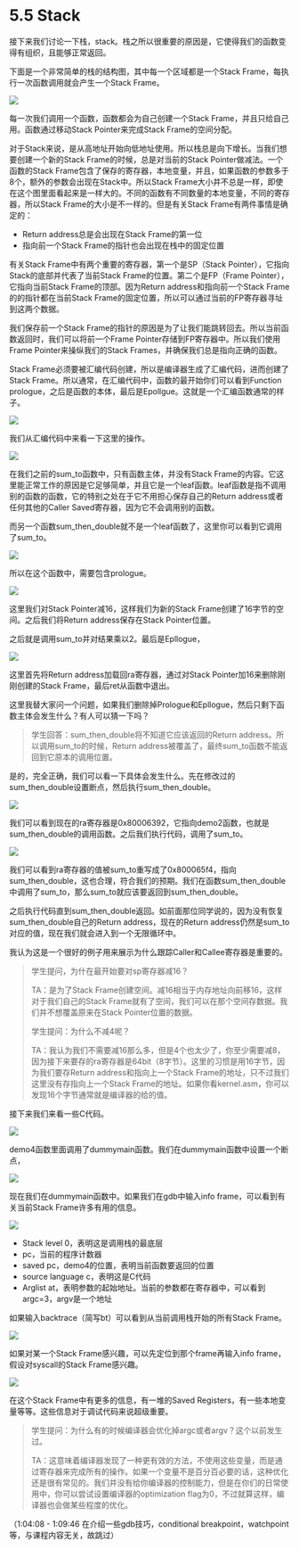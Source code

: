 # 5.5 Stack

接下来我们讨论一下栈，stack。栈之所以很重要的原因是，它使得我们的函数变得有组织，且能够正常返回。

下面是一个非常简单的栈的结构图，其中每一个区域都是一个Stack Frame，每执行一次函数调用就会产生一个Stack Frame。

![](../.gitbook/assets/image%20%28246%29.png)

每一次我们调用一个函数，函数都会为自己创建一个Stack Frame，并且只给自己用。函数通过移动Stack Pointer来完成Stack Frame的空间分配。

对于Stack来说，是从高地址开始向低地址使用。所以栈总是向下增长。当我们想要创建一个新的Stack Frame的时候，总是对当前的Stack Pointer做减法。一个函数的Stack Frame包含了保存的寄存器，本地变量，并且，如果函数的参数多于8个，额外的参数会出现在Stack中。所以Stack Frame大小并不总是一样，即使在这个图里面看起来是一样大的。不同的函数有不同数量的本地变量，不同的寄存器，所以Stack Frame的大小是不一样的。但是有关Stack Frame有两件事情是确定的：

* Return address总是会出现在Stack Frame的第一位
* 指向前一个Stack Frame的指针也会出现在栈中的固定位置

有关Stack Frame中有两个重要的寄存器，第一个是SP（Stack Pointer），它指向Stack的底部并代表了当前Stack Frame的位置。第二个是FP（Frame Pointer），它指向当前Stack Frame的顶部。因为Return address和指向前一个Stack Frame的的指针都在当前Stack Frame的固定位置，所以可以通过当前的FP寄存器寻址到这两个数据。

我们保存前一个Stack Frame的指针的原因是为了让我们能跳转回去。所以当前函数返回时，我们可以将前一个Frame Pointer存储到FP寄存器中。所以我们使用Frame Pointer来操纵我们的Stack Frames，并确保我们总是指向正确的函数。

Stack Frame必须要被汇编代码创建，所以是编译器生成了汇编代码，进而创建了Stack Frame。所以通常，在汇编代码中，函数的最开始你们可以看到Function prologue，之后是函数的本体，最后是Epollgue。这就是一个汇编函数通常的样子。

![](../.gitbook/assets/image%20%28262%29.png)

我们从汇编代码中来看一下这里的操作。

![](../.gitbook/assets/image%20%28325%29.png)

在我们之前的sum\_to函数中，只有函数主体，并没有Stack Frame的内容。它这里能正常工作的原因是它足够简单，并且它是一个leaf函数。leaf函数是指不调用别的函数的函数，它的特别之处在于它不用担心保存自己的Return address或者任何其他的Caller Saved寄存器，因为它不会调用别的函数。

而另一个函数sum\_then\_double就不是一个leaf函数了，这里你可以看到它调用了sum\_to。

![](../.gitbook/assets/image%20%28264%29.png)

所以在这个函数中，需要包含prologue。

![](../.gitbook/assets/image%20%28285%29.png)

这里我们对Stack Pointer减16，这样我们为新的Stack Frame创建了16字节的空间。之后我们将Return address保存在Stack Pointer位置。

之后就是调用sum\_to并对结果乘以2。最后是Epllogue，

![](../.gitbook/assets/image%20%28332%29.png)

这里首先将Return address加载回ra寄存器，通过对Stack Pointer加16来删除刚刚创建的Stack Frame，最后ret从函数中退出。

这里我替大家问一个问题，如果我们删除掉Prologue和Epllogue，然后只剩下函数主体会发生什么？有人可以猜一下吗？

> 学生回答：sum\_then\_double将不知道它应该返回的Return address。所以调用sum\_to的时候，Return address被覆盖了，最终sum\_to函数不能返回到它原本的调用位置。

是的，完全正确，我们可以看一下具体会发生什么。先在修改过的sum\_then\_double设置断点，然后执行sum\_then\_double。

![](../.gitbook/assets/image%20%28254%29.png)

我们可以看到现在的ra寄存器是0x80006392，它指向demo2函数，也就是sum\_then\_double的调用函数。之后我们执行代码，调用了sum\_to。

![](../.gitbook/assets/image%20%28314%29.png)

我们可以看到ra寄存器的值被sum\_to重写成了0x800065f4，指向sum\_then\_double，这也合理，符合我们的预期。我们在函数sum\_then\_double中调用了sum\_to，那么sum\_to就应该要返回到sum\_then\_double。

之后执行代码直到sum\_then\_double返回。如前面那位同学说的，因为没有恢复sum\_then\_double自己的Return address，现在的Return address仍然是sum\_to对应的值，现在我们就会进入到一个无限循环中。

我认为这是一个很好的例子用来展示为什么跟踪Caller和Callee寄存器是重要的。

> 学生提问，为什在最开始要对sp寄存器减16？
>
> TA：是为了Stack Frame创建空间。减16相当于内存地址向前移16，这样对于我们自己的Stack Frame就有了空间，我们可以在那个空间存数据。我们并不想覆盖原来在Stack Pointer位置的数据。
>
> 学生提问：为什么不减4呢？
>
> TA：我认为我们不需要减16那么多，但是4个也太少了，你至少需要减8，因为接下来要存的ra寄存器是64bit（8字节）。这里的习惯是用16字节，因为我们要存Return address和指向上一个Stack Frame的地址，只不过我们这里没有存指向上一个Stack Frame的地址。如果你看kernel.asm，你可以发现16个字节通常就是编译器的给的值。

接下来我们来看一些C代码。

![](../.gitbook/assets/image%20%28209%29.png)

demo4函数里面调用了dummymain函数。我们在dummymain函数中设置一个断点，

![](../.gitbook/assets/image%20%28283%29.png)

现在我们在dummymain函数中。如果我们在gdb中输入info frame，可以看到有关当前Stack Frame许多有用的信息。

![](../.gitbook/assets/image%20%28256%29.png)

* Stack level 0，表明这是调用栈的最底层
* pc，当前的程序计数器
* saved pc，demo4的位置，表明当前函数要返回的位置
* source language c，表明这是C代码
* Arglist at，表明参数的起始地址。当前的参数都在寄存器中，可以看到argc=3，argv是一个地址

如果输入backtrace（简写bt）可以看到从当前调用栈开始的所有Stack Frame。

![](../.gitbook/assets/image%20%28241%29.png)

如果对某一个Stack Frame感兴趣，可以先定位到那个frame再输入info frame，假设对syscall的Stack Frame感兴趣。

![](../.gitbook/assets/image%20%28336%29.png)

在这个Stack Frame中有更多的信息，有一堆的Saved Registers，有一些本地变量等等。这些信息对于调试代码来说超级重要。

> 学生提问：为什么有的时候编译器会优化掉argc或者argv？这个以前发生过。
>
> TA：这意味着编译器发现了一种更有效的方法，不使用这些变量，而是通过寄存器来完成所有的操作。如果一个变量不是百分百必要的话，这种优化还是很有常见的。我们并没有给你编译器的控制能力，但是在你们的日常使用中，你可以尝试设置编译器的optimization flag为0，不过就算这样，编译器也会做某些程度的优化。

（1:04:08 - 1:09:46 在介绍一些gdb技巧，conditional breakpoint，watchpoint等，与课程内容无关，故跳过）

